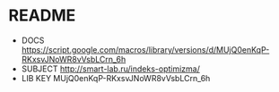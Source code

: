 README
=============
* DOCS https://script.google.com/macros/library/versions/d/MUjQ0enKqP-RKxsvJNoWR8vVsbLCrn_6h
* SUBJECT http://smart-lab.ru/indeks-optimizma/
* LIB KEY MUjQ0enKqP-RKxsvJNoWR8vVsbLCrn_6h